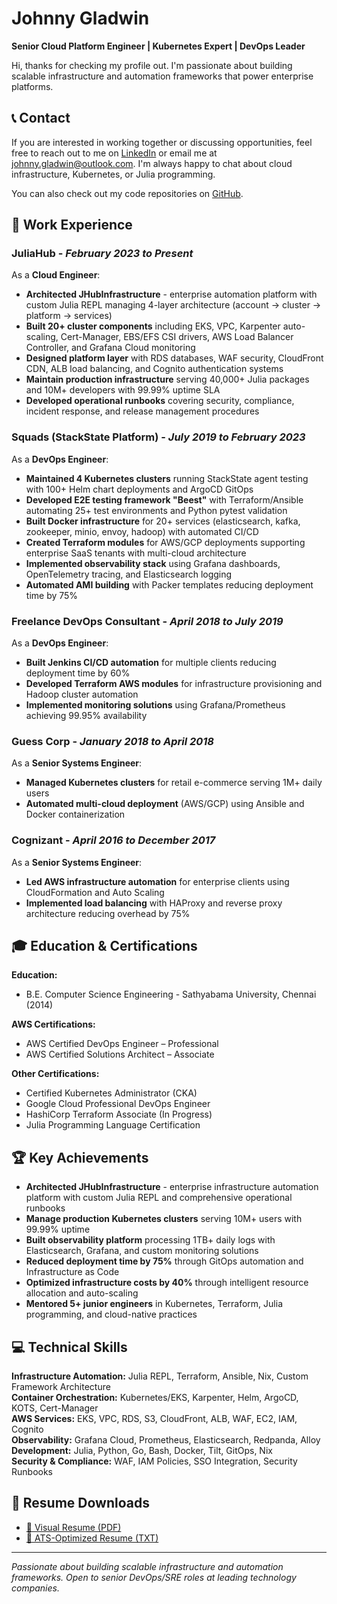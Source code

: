 # Johnny Gladwin

**Senior Cloud Platform Engineer | Kubernetes Expert | DevOps Leader**

Hi, thanks for checking my profile out. I'm passionate about building scalable infrastructure and automation frameworks that power enterprise platforms.

## 📞 Contact

If you are interested in working together or discussing opportunities, feel free to reach out to me on [LinkedIn](https://linkedin.com/in/johnny-gladwin-821671a) or email me at johnny.gladwin@outlook.com. I'm always happy to chat about cloud infrastructure, Kubernetes, or Julia programming.

You can also check out my code repositories on [GitHub](https://github.com/jglad20).

## 💼 Work Experience

### **JuliaHub** - _February 2023 to Present_

As a **Cloud Engineer**:

* **Architected JHubInfrastructure** - enterprise automation platform with custom Julia REPL managing 4-layer architecture (account → cluster → platform → services)
* **Built 20+ cluster components** including EKS, VPC, Karpenter auto-scaling, Cert-Manager, EBS/EFS CSI drivers, AWS Load Balancer Controller, and Grafana Cloud monitoring
* **Designed platform layer** with RDS databases, WAF security, CloudFront CDN, ALB load balancing, and Cognito authentication systems
* **Maintain production infrastructure** serving 40,000+ Julia packages and 10M+ developers with 99.99% uptime SLA
* **Developed operational runbooks** covering security, compliance, incident response, and release management procedures

### **Squads (StackState Platform)** - _July 2019 to February 2023_

As a **DevOps Engineer**:

* **Maintained 4 Kubernetes clusters** running StackState agent testing with 100+ Helm chart deployments and ArgoCD GitOps
* **Developed E2E testing framework "Beest"** with Terraform/Ansible automating 25+ test environments and Python pytest validation
* **Built Docker infrastructure** for 20+ services (elasticsearch, kafka, zookeeper, minio, envoy, hadoop) with automated CI/CD
* **Created Terraform modules** for AWS/GCP deployments supporting enterprise SaaS tenants with multi-cloud architecture
* **Implemented observability stack** using Grafana dashboards, OpenTelemetry tracing, and Elasticsearch logging
* **Automated AMI building** with Packer templates reducing deployment time by 75%

### **Freelance DevOps Consultant** - _April 2018 to July 2019_

As a **DevOps Engineer**:

* **Built Jenkins CI/CD automation** for multiple clients reducing deployment time by 60%
* **Developed Terraform AWS modules** for infrastructure provisioning and Hadoop cluster automation
* **Implemented monitoring solutions** using Grafana/Prometheus achieving 99.95% availability

### **Guess Corp** - _January 2018 to April 2018_

As a **Senior Systems Engineer**:

* **Managed Kubernetes clusters** for retail e-commerce serving 1M+ daily users
* **Automated multi-cloud deployment** (AWS/GCP) using Ansible and Docker containerization

### **Cognizant** - _April 2016 to December 2017_

As a **Senior Systems Engineer**:

* **Led AWS infrastructure automation** for enterprise clients using CloudFormation and Auto Scaling
* **Implemented load balancing** with HAProxy and reverse proxy architecture reducing overhead by 75%

## 🎓 Education & Certifications

**Education:**
* B.E. Computer Science Engineering - Sathyabama University, Chennai (2014)

**AWS Certifications:**
* AWS Certified DevOps Engineer – Professional
* AWS Certified Solutions Architect – Associate

**Other Certifications:**
* Certified Kubernetes Administrator (CKA)
* Google Cloud Professional DevOps Engineer
* HashiCorp Terraform Associate (In Progress)
* Julia Programming Language Certification

## 🏆 Key Achievements

* **Architected JHubInfrastructure** - enterprise infrastructure automation platform with custom Julia REPL and comprehensive operational runbooks
* **Manage production Kubernetes clusters** serving 10M+ users with 99.99% uptime
* **Built observability platform** processing 1TB+ daily logs with Elasticsearch, Grafana, and custom monitoring solutions
* **Reduced deployment time by 75%** through GitOps automation and Infrastructure as Code
* **Optimized infrastructure costs by 40%** through intelligent resource allocation and auto-scaling
* **Mentored 5+ junior engineers** in Kubernetes, Terraform, Julia programming, and cloud-native practices

## 💻 Technical Skills

**Infrastructure Automation:** Julia REPL, Terraform, Ansible, Nix, Custom Framework Architecture  
**Container Orchestration:** Kubernetes/EKS, Karpenter, Helm, ArgoCD, KOTS, Cert-Manager  
**AWS Services:** EKS, VPC, RDS, S3, CloudFront, ALB, WAF, EC2, IAM, Cognito  
**Observability:** Grafana Cloud, Prometheus, Elasticsearch, Redpanda, Alloy  
**Development:** Julia, Python, Go, Bash, Docker, Tilt, GitOps, Nix  
**Security & Compliance:** WAF, IAM Policies, SSO Integration, Security Runbooks

## 📄 Resume Downloads

- [📄 Visual Resume (PDF)](./Johnny_Gladwin_Resume.pdf)
- [📝 ATS-Optimized Resume (TXT)](./Johnny_Gladwin_Resume_ATS.txt)

---

*Passionate about building scalable infrastructure and automation frameworks. Open to senior DevOps/SRE roles at leading technology companies.* 
